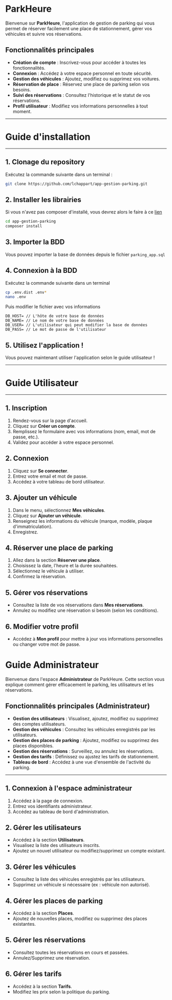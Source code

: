 # ParkHeure

Bienvenue sur **ParkHeure**, l'application de gestion de parking qui vous permet de réserver facilement une place de stationnement, gérer vos véhicules et suivre vos réservations.

## Fonctionnalités principales

- **Création de compte** : Inscrivez-vous pour accéder à toutes les fonctionnalités.
- **Connexion** : Accédez à votre espace personnel en toute sécurité.
- **Gestion des véhicules** : Ajoutez, modifiez ou supprimez vos voitures.
- **Réservation de place** : Réservez une place de parking selon vos besoins.
- **Suivi des réservations** : Consultez l'historique et le statut de vos réservations.
- **Profil utilisateur** : Modifiez vos informations personnelles à tout moment.

---

# Guide d'installation
---
## 1. Clonage du repository

Exécutez la commande suivante dans un terminal : 
```bash
git clone https://github.com/lchappart/app-gestion-parking.git
````

## 2. Installer les librairies
Si vous n'avez pas composer d'installé, vous devrez alors le faire à ce [lien](https://getcomposer.org/)
```bash
cd app-gestion-parking
composer install
```

## 3. Importer la BDD
Vous pouvez importer la base de données depuis le fichier ```parking_app.sql```

## 4. Connexion à la BDD
Exécutez la commande suivante dans un terminal
```bash
cp .env.dist .env*
nano .env
```
Puis modifier le fichier avec vos informations
```
DB_HOST= // L'hôte de votre base de données
DB_NAME= // Le nom de votre base de données
DB_USER= // L'utilisateur qui peut modifier la base de données
DB_PASS= // Le mot de passe de l'utilisateur
```

## 5. Utilisez l'application !

Vous pouvez maintenant utiliser l'application selon le guide utilisateur !

---

# Guide Utilisateur

---

## 1. Inscription

1. Rendez-vous sur la page d'accueil.
2. Cliquez sur **Créer un compte**.
3. Remplissez le formulaire avec vos informations (nom, email, mot de passe, etc.).
4. Validez pour accéder à votre espace personnel.

## 2. Connexion

1. Cliquez sur **Se connecter**.
2. Entrez votre email et mot de passe.
3. Accédez à votre tableau de bord utilisateur.

## 3. Ajouter un véhicule

1. Dans le menu, sélectionnez **Mes véhicules**.
2. Cliquez sur **Ajouter un véhicule**.
3. Renseignez les informations du véhicule (marque, modèle, plaque d'immatriculation).
4. Enregistrez.

## 4. Réserver une place de parking

1. Allez dans la section **Réserver une place**.
2. Choisissez la date, l'heure et la durée souhaitées.
3. Sélectionnez le véhicule à utiliser.
4. Confirmez la réservation.

## 5. Gérer vos réservations

- Consultez la liste de vos réservations dans **Mes réservations**.
- Annulez ou modifiez une réservation si besoin (selon les conditions).

## 6. Modifier votre profil

- Accédez à **Mon profil** pour mettre à jour vos informations personnelles ou changer votre mot de passe.

# Guide Administrateur

Bienvenue dans l'espace **Administrateur** de ParkHeure. Cette section vous explique comment gérer efficacement le parking, les utilisateurs et les réservations.

## Fonctionnalités principales (Administrateur)

- **Gestion des utilisateurs** : Visualisez, ajoutez, modifiez ou supprimez des comptes utilisateurs.
- **Gestion des véhicules** : Consultez les véhicules enregistrés par les utilisateurs.
- **Gestion des places de parking** : Ajoutez, modifiez ou supprimez des places disponibles.
- **Gestion des réservations** : Surveillez, ou annulez les réservations.
- **Gestion des tarifs** : Définissez ou ajustez les tarifs de stationnement.
- **Tableau de bord** : Accédez à une vue d'ensemble de l'activité du parking.

---

## 1. Connexion à l'espace administrateur

1. Accédez à la page de connexion.
2. Entrez vos identifiants administrateur.
3. Accédez au tableau de bord d'administration.

## 2. Gérer les utilisateurs

- Accédez à la section **Utilisateurs**.
- Visualisez la liste des utilisateurs inscrits.
- Ajoutez un nouvel utilisateur ou modifiez/supprimez un compte existant.

## 3. Gérer les véhicules

- Consultez la liste des véhicules enregistrés par les utilisateurs.
- Supprimez un véhicule si nécessaire (ex : véhicule non autorisé).

## 4. Gérer les places de parking

- Accédez à la section **Places**.
- Ajoutez de nouvelles places, modifiez ou supprimez des places existantes.

## 5. Gérer les réservations

- Consultez toutes les réservations en cours et passées.
- Annulez/Supprimez une réservation.

## 6. Gérer les tarifs

- Accédez à la section **Tarifs**.
- Modifiez les prix selon la politique du parking.
